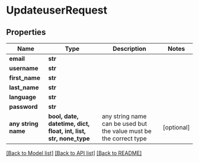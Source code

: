 # UpdateuserRequest


## Properties
Name | Type | Description | Notes
------------ | ------------- | ------------- | -------------
**email** | **str** |  | 
**username** | **str** |  | 
**first_name** | **str** |  | 
**last_name** | **str** |  | 
**language** | **str** |  | 
**password** | **str** |  | 
**any string name** | **bool, date, datetime, dict, float, int, list, str, none_type** | any string name can be used but the value must be the correct type | [optional]

[[Back to Model list]](../README.md#documentation-for-models) [[Back to API list]](../README.md#documentation-for-api-endpoints) [[Back to README]](../README.md)



